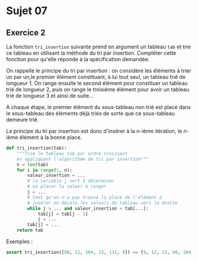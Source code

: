 # Sujet 07

## Exercice 2

La fonction `tri_insertion` suivante prend en argument un tableau `tab` et trie ce tableau en utilisant la méthode du tri par insertion. Compléter cette fonction pour qu'elle réponde à la spécification demandée.

On rappelle le principe du tri par insertion : on considère les éléments à trier un par un,le premier élément constituant, à lui tout seul, un tableau trié de longueur 1. On range ensuite le second élément pour constituer un tableau trié de longueur 2, puis on range le troisième élément pour avoir un tableau trié de longueur 3 et ainsi de suite...

A chaque étape, le premier élément du sous-tableau non trié est placé dans le sous-tableau des éléments déjà triés de sorte que ce sous-tableau demeure trié.

Le principe du tri par insertion est donc d'insérer à la n-ième itération, le n-ième élément à la bonne place.

```python
def tri_insertion(tab):
    """Trie le tableau tab par ordre croissant
    en appliquant l'algorithme de tri par insertion"""
    n = len(tab)
    for i in range(1, n):
        valeur_insertion = ...
        # la variable j sert à déterminer
        # où placer la valeur à ranger
        j = ...
        # tant qu'on n'a pas trouvé la place de l'élément à
        # insérer on décale les valeurs du tableau vers la droite
        while j > ... and valeur_insertion < tab[...]:
            tab[j] = tab[j - 1]
            j = ...
        tab[j] = ...
    return tab
```

Exemples :

```python
assert tri_insertion([98, 12, 104, 23, 131, 9]) == [9, 12, 23, 98, 104, 131]
```
